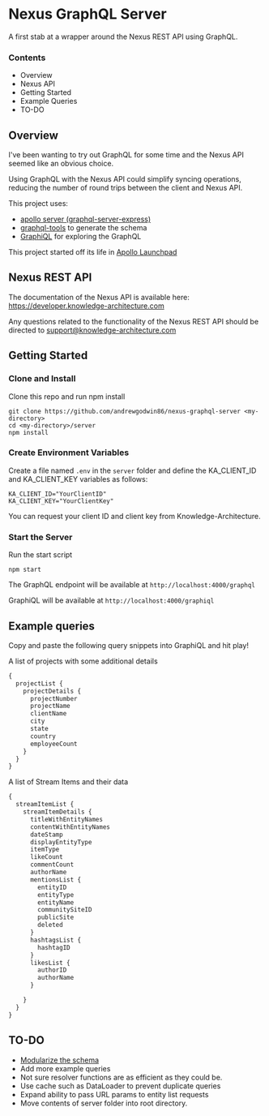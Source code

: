 # Nexus GraphQL Server

A first stab at a wrapper around the Nexus REST API using GraphQL.

### Contents

- Overview
- Nexus API
- Getting Started
- Example Queries
- TO-DO


## Overview
I've been wanting to try out GraphQL for some time and the Nexus API seemed like an obvious choice.

Using GraphQL with the Nexus API could simplify syncing operations, reducing the number of round trips between the client and Nexus API.

This project uses:
- [apollo server (graphql-server-express)](https://github.com/apollographql/apollo-server)
- [graphql-tools](https://github.com/apollographql/graphql-tools) to generate the schema
- [GraphiQL](https://github.com/graphql/graphiql) for exploring the GraphQL

This project started off its life in [Apollo Launchpad](https://launchpad.graphql.com/new)


## Nexus REST API
The documentation of the Nexus API is available here:
https://developer.knowledge-architecture.com

Any questions related to the functionality of the Nexus REST API should be directed to [support@knowledge-architecture.com](mailto:support@knowledge-architecture.com)

## Getting Started

### Clone and Install
Clone this repo and run npm install

```
git clone https://github.com/andrewgodwin86/nexus-graphql-server <my-directory>
cd <my-directory>/server
npm install
```
### Create Environment Variables
Create a file named `.env` in the `server` folder and define the KA_CLIENT_ID and KA_CLIENT_KEY variables as follows:
```
KA_CLIENT_ID="YourClientID"
KA_CLIENT_KEY="YourClientKey"
```
You can request your client ID and client key from Knowledge-Architecture.

### Start the Server
Run the start script
```
npm start
```
The GraphQL endpoint will be available at `http://localhost:4000/graphql`

GraphiQL will be available at `http://localhost:4000/graphiql`

## Example queries

Copy and paste the following query snippets into GraphiQL and hit play!

A list of projects with some additional details
```javascript
{
  projectList {
    projectDetails {
      projectNumber
      projectName
      clientName
      city
      state
      country
      employeeCount
    }
  }
}
```


A list of Stream Items and their data
```javascript
{
  streamItemList {
    streamItemDetails {
      titleWithEntityNames
      contentWithEntityNames
      dateStamp
      displayEntityType
      itemType
      likeCount
      commentCount
      authorName
      mentionsList {
        entityID
        entityType
        entityName
        communitySiteID
        publicSite
        deleted
      }
      hashtagsList {
        hashtagID
      }
      likesList {
        authorID
        authorName
      }

    }  
  }
}
```

## TO-DO
- [Modularize the schema](http://dev.apollodata.com/tools/graphql-tools/generate-schema.html#modularizing)
- Add more example queries
- Not sure resolver functions are as efficient as they could be.
- Use cache such as DataLoader to prevent duplicate queries
- Expand ability to pass URL params to entity list requests
- Move contents of server folder into root directory.
